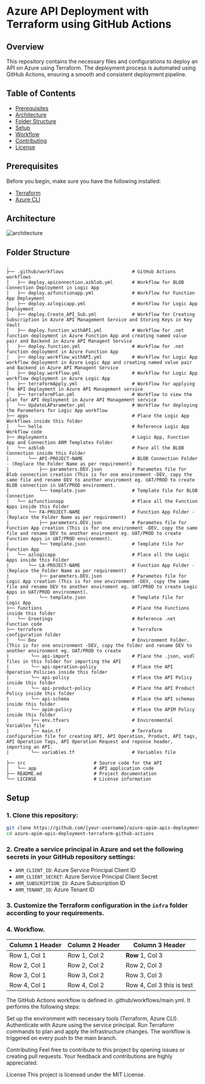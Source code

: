 # Azure API Deployment with Terraform using GitHub Actions

## Overview

This repository contains the necessary files and configurations to deploy an API on Azure using Terraform. The deployment process is automated using GitHub Actions, ensuring a smooth and consistent deployment pipeline.

## Table of Contents

- [Prerequisites](#prerequisites)
- [Architecture](#architecture)
- [Folder Structure](#folder-structure)
- [Setup](#setup)
- [Workflow](#workflow)
- [Contributing](#contributing)
- [License](#license)

## Prerequisites

Before you begin, make sure you have the following installed:

- [Terraform](https://www.terraform.io/downloads.html)
- [Azure CLI](https://docs.microsoft.com/en-us/cli/azure/install-azure-cli)

## Architecture
![architecture](https://github.com/Dhavalm24/azure-apim-apis-deployment-terraform-github-actions/assets/74292754/96f9c416-b6d5-40d0-a173-7ad0d7f9dcf2)


## Folder Structure
```
.
├── .github/workflows                         # GitHub Actions workflows
│   ├── deploy.apiconnection.azblob.yml       # Workflow for BLOB Connection Deployment in Logic App
│   ├── deploy.azfunctionapp.yml              # Workflow for Function App Deployment
│   ├── deploy.azlogicapp.yml                 # Workflow for Logic App Deployment 
│   ├── deploy.Create_API_Sub.yml             # Workflow for Creating Subscription in Azure API Management Service and Storing Keys in Key Vault
│   ├── deploy.function_withAPI.yml           # Workflow for .net function deployment in Azure Function App and creating named value pair and Backend in Azure API Managent Service
│   ├── deploy.function.yml                   # Workflow for .net function deployment in Azure Function App
│   ├── deploy.workflow_withAPI.yml           # Workflow for Logic App workflow deployment in Azure Logic App and creating named value pair and Backend in Azure API Managent Service 
│   ├── deploy.workflow.yml                   # Workflow for Logic App workflow deployment in Azure Logic App
│   ├── terraformApply.yml                    # Workflow for applying the API deployment in Azure API Management service
│   ├── terraformPlan.yml                     # Workflow to view the plan for API deployment in Azure API Management service
│   └── UpdateLAParameter.yml                 # Workflow for deploying the Parameters for Logic App workflow
├── apps                                      # Place the Logic App Workflows inside this folder
│   └── hello                                 # Reference Logic App Workflow code
├── deployments                               # Logic App, Function App and Connection ARM Templates Folder
|   └── azblob                                # Pace all the BLOB Connection inside this Folder
|       └── API-PROJECT-NAME                  # BLOB Connection Folder - (Replace the Folder Name as per requirement)
|           ├── parameters.DEV.json           # Parametes file for Blob connection creation (This is for one environment -DEV, copy the same file and rename DEV to another enviroment eg. UAT/PROD to create BLOB connection in UAT/PROD environment.
|           └── template.json                 # Template file for BLOB Connection
|   └── azfunctionapp                         # Place all the Function Apps inside this Folder
|       └── FA-PROJECT-NAME                   # Function App Folder - (Replace the Folder Name as per requirement)
|           ├── parameters.DEV.json           # Parametes file for Function App creation (This is for one environment -DEV, copy the same file and rename DEV to another enviroment eg. UAT/PROD to create Function Apps in UAT/PROD environment). 
|           └── template.json                 # Template file for Function App
|   └── azlogicapp                            # Place all the Logic Apps inside this Folder
|       └── LA-PROJECT-NAME                   # Function App Folder - (Replace the Folder Name as per requirement)
|           ├── parameters.DEV.json           # Parametes file for Logic App creation (This is for one environment -DEV, copy the same file and rename DEV to another enviroment eg. UAT/PROD to create Logic Apps in UAT/PROD environment).
|           └── template.json                 # Template file for Logic App
├── functions                                 # Place the Functions inside this folder
│   └── Greetings                             # Reference .net Function code
├── terraform                                 # Terraform configuration folder
│   └── Dev                                   # Environment Folder. (This is for one environment -DEV, copy the folder and rename DEV to another environment eg. UAT/PROD to create
|        └── api-import                       # Place the .json, wsdl files in this folder for importing the API
|        └── api-operation-policy             # Place the API Operation Policies inside this folder
|        └── api-policy                       # Place the API Policy inside this folder
|        └── api-product-policy               # Place the API Product Policy inside this folder
|        └── api-schema                       # Place the API schemas inside this folder
|        └── apim-policy                      # Place the APIM Policy inside this folder
|        ├── env.tfvars                       # Environmental Variables file
|        ├── main.tf                          # Terraform configuration file for creating API, API Operation, Product, API tags, API Operation Tags, API Operation Request and reponse header, importing an API.
|        └── variables.tf                     # Variables file         

├── src                         # Source code for the API
│   └── app                     # API application code
├── README.md                   # Project documentation
└── LICENSE                     # License information
```
## Setup

### 1. Clone this repository:

```bash
git clone https://github.com/{your-username}/azure-apim-apis-deployment-terraform-github-actions
cd azure-apim-apis-deployment-terraform-github-actions
```

### 2. Create a service principal in Azure and set the following secrets in your GitHub repository settings:

- `ARM_CLIENT_ID`: Azure Service Principal Client ID
- `ARM_CLIENT_SECRET`: Azure Service Principal Client Secret
- `ARM_SUBSCRIPTION_ID`: Azure Subscription ID
- `ARM_TENANT_ID`: Azure Tenant ID

### 3. Customize the Terraform configuration in the `infra` folder according to your requirements.

### 4. Workflow.

| Column 1 Header | Column 2 Header | Column 3 Header |
|-----------------|-----------------|-----------------|
| Row 1, Col 1    | Row 1, Col 2    | **Row** 1, Col 3    |
| Row 2, Col 1    | Row 2, Col 2    | Row 2, Col 3    |
| Row 3, Col 1    | Row 3, Col 2    | Row 3, Col 3    |
| Row 4, Col 1    | Row 4, Col 2    | Row 4, Col 3 this is test    |


The GitHub Actions workflow is defined in .github/workflows/main.yml. It performs the following steps:

Set up the environment with necessary tools (Terraform, Azure CLI).
Authenticate with Azure using the service principal.
Run Terraform commands to plan and apply the infrastructure changes.
The workflow is triggered on every push to the main branch.

Contributing
Feel free to contribute to this project by opening issues or creating pull requests. Your feedback and contributions are highly appreciated.

License
This project is licensed under the MIT License.
